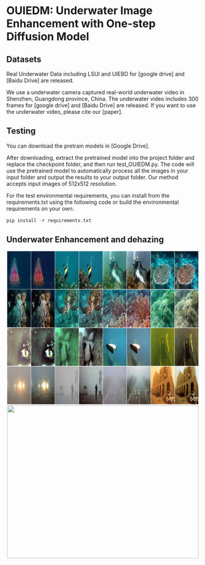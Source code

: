 <div align=left><div>

# OUIEDM: Underwater Image Enhancement with One-step Diffusion Model

<div align=left><div>

## Datasets
Real Underwater Data including LSUI and UIEBD for [google drive] and [Baidu Drive] are released.

We use a underwater camera captured real-world underwater video in Shenzhen, Guangdong province, China. The underwater video includes 300 frames for [google drive] and [Baidu Drive] are released. If you want to use the  underwater video, please cite our [paper].
<div align=left><div>

## Testing
You can download the pretrain models in [Google Drive].

After downloading, extract the pretrained model into the project folder and replace the checkpoint folder, and then run test_OUIEDM.py. 
The code will use the pretrained model to automatically process all the images in your input folder and output the results to your output folder. Our method accepts input images of 512x512 resolution.

For the test environmental requirements, you can install from the requirements.txt using the following code or build the environmental requirements on your own.
```python
pip install -r requirements.txt
```
## Underwater Enhancement and dehazing

<div align=center><img src="images_effect\effect.jpg" width="500" height="400" > <img src="images_effect\effect.gif" width="500" height="400" >

<div align=left><div>

